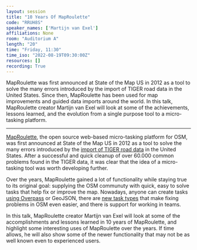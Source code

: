 ```yaml
---
layout: session
title: "10 Years Of MapRoulette"
code: "RRUH8S"
speaker_names: ['Martijn van Exel']
affiliations: None
room: "Auditorium A"
length: "20"
time: "Friday, 11:30"
time_iso: "2022-08-19T09:30:00Z"
resources: []
recording: True
---
```


MapRoulette was first announced at State of the Map US in 2012 as a tool to solve the many errors introduced by the import of TIGER road data in the United States. Since then, MapRoulette has been used for map improvements and guided data imports around the world. In this talk, MapRoulette creator Martijn van Exel will look at some of the achievements, lessons learned, and the evolution from a single purpose tool to a micro-tasking platform.

<hr>

[MapRoulette](https://maproulette.org), the open source web-based micro-tasking platform for OSM, was first announced at State of the Map US in 2012 as a tool to solve the many errors introduced by the [import of TIGER road data](https://wiki.openstreetmap.org/wiki/TIGER) in the United States. After a successful and quick cleanup of over 60.000 common problems found in the TIGER data, it was clear that the idea of a micro-tasking tool was worth developing further. 

Over the years, MapRoulette gained a lot of functionality while staying true to its original goal: supplying the OSM communuty with quick, easy to solve tasks that help fix or improve the map. Nowadays, anyone can create tasks [using Overpass](https://learn.maproulette.org/documentation/using-overpass-to-create-challenges/#content) or GeoJSON, there are [new task types](https://learn.maproulette.org/documentation/creating-cooperative-challenges/#content) that make fixing problems in OSM even easier, and there is support for working in teams.

In this talk, MapRoulette creator Martijn van Exel will look at some of the accomplishments and lessons learned in 10 years of MapRoulette, and highlight some interesting uses of MapRoulette over the years. If time allows, he will also show some of the newer functionality that may not be as well known even to experienced users.

